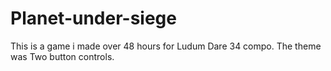 # Planet-under-siege
This is a game i made over 48 hours for Ludum Dare 34 compo.
The theme was Two button controls.
